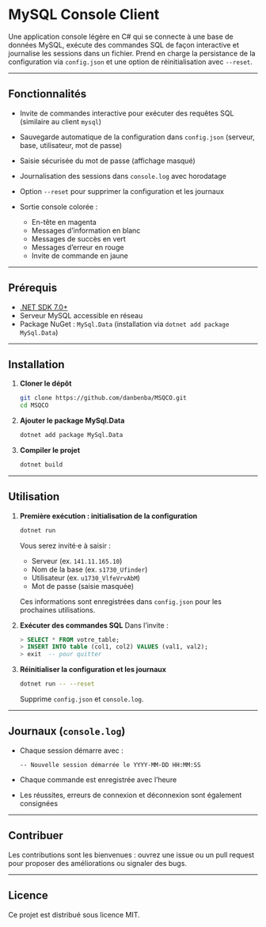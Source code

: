 # MySQL Console Client

Une application console légère en C# qui se connecte à une base de données MySQL, exécute des commandes SQL de façon interactive et journalise les sessions dans un fichier. Prend en charge la persistance de la configuration via `config.json` et une option de réinitialisation avec `--reset`.

---

## Fonctionnalités

* Invite de commandes interactive pour exécuter des requêtes SQL (similaire au client `mysql`)
* Sauvegarde automatique de la configuration dans `config.json` (serveur, base, utilisateur, mot de passe)
* Saisie sécurisée du mot de passe (affichage masqué)
* Journalisation des sessions dans `console.log` avec horodatage
* Option `--reset` pour supprimer la configuration et les journaux
* Sortie console colorée :

  * En-tête en magenta
  * Messages d’information en blanc
  * Messages de succès en vert
  * Messages d’erreur en rouge
  * Invite de commande en jaune

---

## Prérequis

* [.NET SDK 7.0+](https://dotnet.microsoft.com/download)
* Serveur MySQL accessible en réseau
* Package NuGet : `MySql.Data` (installation via `dotnet add package MySql.Data`)

---

## Installation

1. **Cloner le dépôt**

   ```bash
   git clone https://github.com/danbenba/MSQCO.git
   cd MSQCO
   ```

2. **Ajouter le package MySql.Data**

   ```bash
   dotnet add package MySql.Data
   ```

3. **Compiler le projet**

   ```bash
   dotnet build
   ```

---

## Utilisation

1. **Première exécution : initialisation de la configuration**

   ```bash
   dotnet run
   ```

   Vous serez invité·e à saisir :

   * Serveur (ex. `141.11.165.10`)
   * Nom de la base (ex. `s1730_Ufinder`)
   * Utilisateur (ex. `u1730_VlfeVrvAbM`)
   * Mot de passe (saisie masquée)

   Ces informations sont enregistrées dans `config.json` pour les prochaines utilisations.

2. **Exécuter des commandes SQL**
   Dans l’invite :

   ```sql
   > SELECT * FROM votre_table;
   > INSERT INTO table (col1, col2) VALUES (val1, val2);
   > exit  -- pour quitter
   ```

3. **Réinitialiser la configuration et les journaux**

   ```bash
   dotnet run -- --reset
   ```

   Supprime `config.json` et `console.log`.

---

## Journaux (`console.log`)

* Chaque session démarre avec :

  ```
  -- Nouvelle session démarrée le YYYY-MM-DD HH:MM:SS
  ```
* Chaque commande est enregistrée avec l’heure
* Les réussites, erreurs de connexion et déconnexion sont également consignées

---

## Contribuer

Les contributions sont les bienvenues : ouvrez une issue ou un pull request pour proposer des améliorations ou signaler des bugs.

---

## Licence

Ce projet est distribué sous licence MIT.
